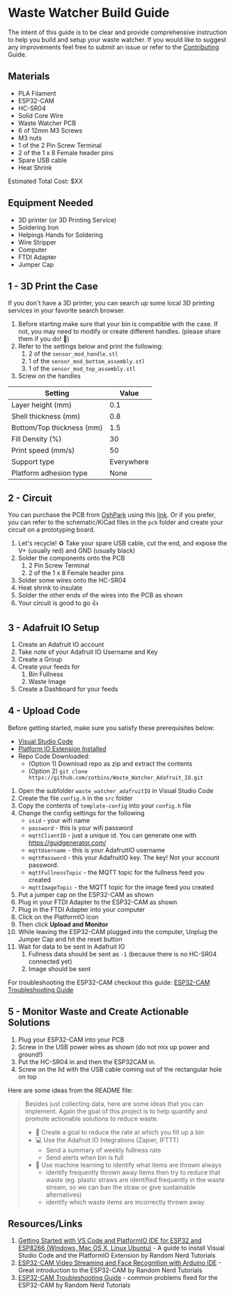# Waste Watcher Build Guide

The intent of this guide is to be clear and provide comprehensive instruction to help you build and setup your waste watcher. If you would like to suggest any improvements feel free to submit an issue or refer to the [Contributing](CONTRIBUTING.md) Guide.

## Materials
- PLA Filament
- ESP32-CAM
- HC-SR04
- Solid Core Wire
- Waste Watcher PCB
- 6 of 12mm M3 Screws
- M3 nuts
- 1 of the 2 Pin Screw Terminal
- 2 of the 1 x 8 Female header pins
- Spare USB cable
- Heat Shrink

Estimated Total Cost: $XX

## Equipment Needed
- 3D printer (or 3D Printing Service)
- Soldering Iron
- Helpings Hands for Soldering
- Wire Stripper
- Computer
- FTDI Adapter
- Jumper Cap

## 1 - 3D Print the Case
If you don't have a 3D printer, you can search up some local 3D printing services in your favorite search browser.

1. Before starting make sure that your bin is compatible with the case. If not, you may need to modify or create different handles. (please share them if you do! 🙂)
2. Refer to the settings below and print the following:
    1. 2 of the `sensor_mod_handle.stl`
    2. 1 of the `sensor_mod_bottom_assembly.stl`
    3. 1 of the `sensor_mod_top_assembly.stl`
3. Screw on the handles


| Setting | Value |
| --------| ----- |
| Layer height (mm) | 0.1 |
| Shell thickness (mm) | 0.8 |
| Bottom/Top thickness (mm) | 1.5 |
| Fill Density (%) | 30 |
| Print speed (mm/s) | 50 |
| Support type | Everywhere |
| Platform adhesion type | None |


## 2 - Circuit
You can purchase the PCB from [OshPark](https://oshpark.com/) using this [link](https://oshpark.com/shared_projects/9fNFnSUL). Or if you prefer, you can refer to the schematic/KiCad files in the `pcb` folder and create your circuit on a prototyping board.


1. Let's recycle! ♻ Take your spare USB cable, cut the end, and expose the V+ (usually red) and GND (usually black)
2. Solder the components onto the PCB
    1. 2 Pin Screw Terminal
    2. 2 of the 1 x 8 Female header pins
3. Solder some wires onto the HC-SR04
4. Heat shrink to insulate
5. Solder the other ends of the wires into the PCB as shown
3. Your circuit is good to go 👍

## 3 - Adafruit IO Setup
1. Create an Adafruit IO account
2. Take note of your Adafruit IO Username and Key
3. Create a Group
4. Create your feeds for
    1. Bin Fullness
    2. Waste Image
5. Create a Dashboard for your feeds

## 4 - Upload Code
Before getting started, make sure you satisfy these prerequisites below:
- [Visual Studio Code](https://code.visualstudio.com/)
- [Platform IO Extension Installed](https://platformio.org/install/ide?install=vscode)
- Repo Code Downloaded:
    - (Option 1) Download repo as zip and extract the contents
    - (Option 2) `git clone https://github.com/zotbins/Waste_Watcher_Adafruit_IO.git`

1. Open the subfolder `waste_watcher_adafruitIO` in Visual Studio Code
2. Create the file `config.h` in the `src` folder
3. Copy the contents of `template-config` into your `config.h` file
4. Change the config settings for the following
    - `ssid` - your wifi name
    - `password` - this is your wifi password
    - `mqttClientID` - just a unique id. You can generate one with https://guidgenerator.com/
    - `mqttUsername` - this is your AdafruitIO username
    - `mqttPassword` - this your AdafruitIO key. The key! Not your account password.
    - `mqttFullnessTopic` - the MQTT topic for the fullness feed you created
    - `mqttImageTopic` - the MQTT topic for the image feed you created
5. Put a jumper cap on the ESP32-CAM as shown
6. Plug in your FTDI Adapter to the ESP32-CAM as shown
7. Plug in the FTDI Adapter into your computer
8. Click on the PlatformIO icon
9. Then click **Upload and Monitor**
10. While leaving the ESP32-CAM plugged into the computer, Unplug the Jumper Cap and hit the reset button
11. Wait for data to be sent in Adafruit IO
    1. Fullness data should be sent as `-1` (because there is no HC-SR04 connected yet)
    2. Image should be sent

For troubleshooting the ESP32-CAM checkout this guide: [ESP32-CAM Troubleshooting Guide](https://randomnerdtutorials.com/esp32-cam-troubleshooting-guide/)

## 5 - Monitor Waste and Create Actionable Solutions

1. Plug your ESP32-CAM into your PCB
2. Screw in the USB power wires as shown (do not mix up power and ground!)
2. Put the HC-SR04 in and then the ESP32CAM in.
3. Screw on the lid with the USB cable coming out of the rectangular hole on top

Here are some ideas from the README file:
> Besides just collecting data, here are some ideas that you can implement. Again the goal of this project is to help quantify and promote actionable solutions to reduce waste.
>
> - 🎯 Create a goal to reduce the rate at which you fill up a bin
> - 💻 Use the Adafruit IO Integrations (Zapier, IFTTT)
>    - Send a summary of weekly fullness rate
>    - Send alerts when bin is full
> - 🤖 Use machine learning to identify what items are thrown always
>    - identify frequently thrown away items then try to reduce that waste (eg. plastic straws are identified frequently in the waste stream, so we can ban the straw or give sustainable alternatives)
>    - identify which waste items are incorrectly thrown away

## Resources/Links
1. [Getting Started with VS Code and PlatformIO IDE for ESP32 and ESP8266 (Windows, Mac OS X, Linux Ubuntu)](https://randomnerdtutorials.com/vs-code-platformio-ide-esp32-esp8266-arduino/) - A guide to install Visual Studio Code and the PlatformIO Extension by Random Nerd Tutorials
2. [ESP32-CAM Video Streaming and Face Recognition with Arduino IDE](https://randomnerdtutorials.com/esp32-cam-video-streaming-face-recognition-arduino-ide/) - Great introduction to the ESP32-CAM by Random Nerd Tutorials
3. [ESP32-CAM Troubleshooting Guide](https://randomnerdtutorials.com/esp32-cam-troubleshooting-guide/) - common problems fixed for the ESP32-CAM by Random Nerd Tutorials
